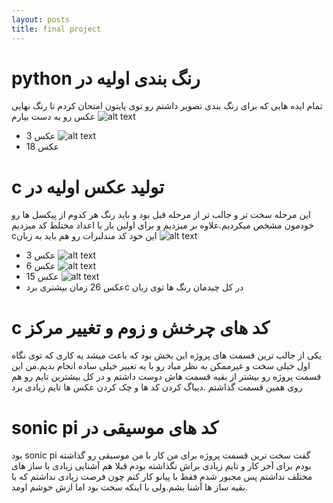 ```yaml
---
layout: posts
title: final project
---
```

# python رنگ بندی اولیه در 
تمام ایده هایی که برای رنگ بندی تصویر داشتم رو توی پایتون امتحان کردم تا رنگ نهایی عکس رو به دست بیارم
![alt text](../assets/images/3p.jpg)
- عکس 3 
![alt text](../assets/images/21.jpg)
- عکس 18
# c تولید عکس اولیه در 
 این مرحله سخت تر و جالب تر از مرحله قبل بود و باید رنگ هر کدوم از پیکسل ها رو خودمون مشخص میکردیم.علاوه بر 
 میزدیم و برای اولین بار  با اعداد مختلط کد میزدیم cاین خود کد مندلبرات رو هم باید به زبان 
![alt text](../assets/images/3c.jpg)
- عکس 3
![alt text](../assets/images/6c.jpg)
- عکس 6
![alt text](../assets/images/10c.jpg)
- عکس 15
![alt text](../assets/images/16c.jpg)
- عکس 26
  زمان بیشتری بردc در کل چیدمان رنگ ها توی زبان
# c کد های چرخش و زوم و تغییر مرکز
یکی از جالب ترین قسمت های پروژه این بخش بود که باعث میشد یه کاری که توی نگاه اول خیلی سخت و غیرممکن به نظر میاد رو با یه تغییر خیلی ساده انجام بدیم.من این قسمت پروژه رو بیشتر از بقیه قسمت هاش دوست داشتم و در کل بیشترین تایم رو هم روی همین قسمت گذاشتم .دیباگ کردن کد ها و چک کردن عکس ها تایم زیادی برد

# sonic pi کد های موسیقی در 
بود sonic pi  گفت سخت ترین قسمت پروژه برای من کار با 
من موسیقی رو  گذاشته بودم برای آخر کار و تایم زیادی براش نگذاشته بودم
قبلا هم آشنایی زیادی با ساز های مختلف نداشتم پس مجبور شدم فقط با پیانو کار کنم چون فرصت زیادی نداشتم که با بقیه ساز ها آشنا بشم.ولی با اینکه سخت بود اما ازش خوشم اومد.   